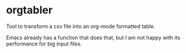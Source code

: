 # orgtabler

Tool to transform a csv file into an org-mode formatted table.

Emacs already has a function that does that, but I am not happy with its
performance for big input files.
